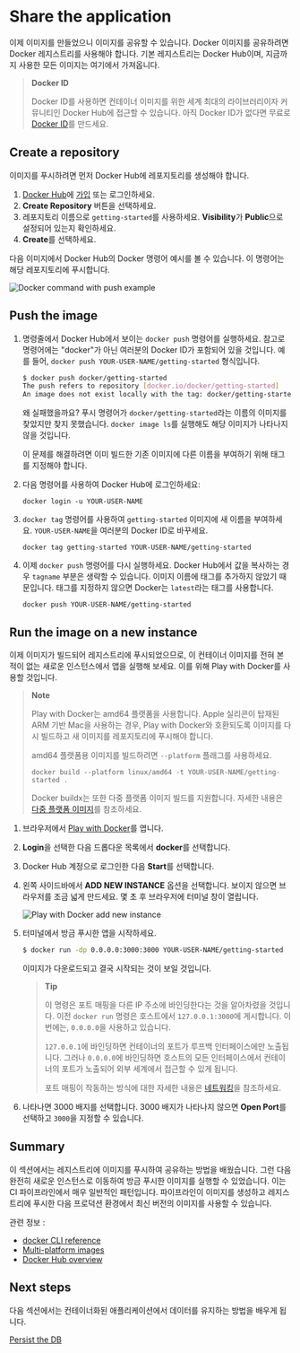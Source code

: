 # Share the application

이제 이미지를 만들었으니 이미지를 공유할 수 있습니다. Docker 이미지를 공유하려면 Docker 레지스트리를 사용해야 합니다. 기본 레지스트리는 Docker Hub이며, 지금까지 사용한 모든 이미지는 여기에서 가져옵니다.

> **Docker ID**
>
> Docker ID를 사용하면 컨테이너 이미지를 위한 세계 최대의 라이브러리이자 커뮤니티인 Docker Hub에 접근할 수 있습니다. 아직 Docker ID가 없다면 무료로 [Docker ID](https://hub.docker.com/signup)를 만드세요.

## Create a repository

이미지를 푸시하려면 먼저 Docker Hub에 레포지토리를 생성해야 합니다.

1. [Docker Hub](https://hub.docker.com)에 [가입](https://hub.docker.com/signup) 또는 로그인하세요.
2. **Create Repository** 버튼을 선택하세요.
3. 레포지토리 이름으로 `getting-started`를 사용하세요. **Visibility**가 **Public**으로 설정되어 있는지 확인하세요.
4. **Create**를 선택하세요.

다음 이미지에서 Docker Hub의 Docker 명령어 예시를 볼 수 있습니다. 이 명령어는 해당 레포지토리에 푸시합니다.

![Docker command with push example](https://docs.docker.com/get-started/workshop/images/push-command.webp)

## Push the image

1. 명령줄에서 Docker Hub에서 보이는 `docker push` 명령어를 실행하세요. 참고로 명령어에는 "docker"가 아닌 여러분의 Docker ID가 포함되어 있을 것입니다. 예를 들어, `docker push YOUR-USER-NAME/getting-started` 형식입니다.

   ```bash
   $ docker push docker/getting-started
   The push refers to repository [docker.io/docker/getting-started]
   An image does not exist locally with the tag: docker/getting-started
   ```

   왜 실패했을까요? 푸시 명령어가 `docker/getting-started`라는 이름의 이미지를 찾았지만 찾지 못했습니다. `docker image ls`를 실행해도 해당 이미지가 나타나지 않을 것입니다.

   이 문제를 해결하려면 이미 빌드한 기존 이미지에 다른 이름을 부여하기 위해 태그를 지정해야 합니다.

2. 다음 명령어를 사용하여 Docker Hub에 로그인하세요:

   ```
   docker login -u YOUR-USER-NAME
   ```

3. `docker tag` 명령어를 사용하여 `getting-started` 이미지에 새 이름을 부여하세요. `YOUR-USER-NAME`을 여러분의 Docker ID로 바꾸세요.

   ```
   docker tag getting-started YOUR-USER-NAME/getting-started
   ```

4. 이제 `docker push` 명령어를 다시 실행하세요. Docker Hub에서 값을 복사하는 경우 `tagname` 부분은 생략할 수 있습니다. 이미지 이름에 태그를 추가하지 않았기 때문입니다. 태그를 지정하지 않으면 Docker는 `latest`라는 태그를 사용합니다.
   ```
   docker push YOUR-USER-NAME/getting-started
   ```

## Run the image on a new instance

이제 이미지가 빌드되어 레지스트리에 푸시되었으므로, 이 컨테이너 이미지를 전혀 본 적이 없는 새로운 인스턴스에서 앱을 실행해 보세요. 이를 위해 Play with Docker를 사용할 것입니다.

> **Note**
>
> Play with Docker는 amd64 플랫폼을 사용합니다. Apple 실리콘이 탑재된 ARM 기반 Mac을 사용하는 경우, Play with Docker와 호환되도록 이미지를 다시 빌드하고 새 이미지를 레포지토리에 푸시해야 합니다.
>
> amd64 플랫폼용 이미지를 빌드하려면 `--platform` 플래그를 사용하세요.
>
> ```
> docker build --platform linux/amd64 -t YOUR-USER-NAME/getting-started .
> ```
>
> Docker buildx는 또한 다중 플랫폼 이미지 빌드를 지원합니다. 자세한 내용은 [다중 플랫폼 이미지](https://docs.docker.com/build/building/multi-platform/)를 참조하세요.

1. 브라우저에서 [Play with Docker](https://labs.play-with-docker.com/)를 엽니다.
2. **Login**을 선택한 다음 드롭다운 목록에서 **docker**를 선택합니다.
3. Docker Hub 계정으로 로그인한 다음 **Start**를 선택합니다.
4. 왼쪽 사이드바에서 **ADD NEW INSTANCE** 옵션을 선택합니다. 보이지 않으면 브라우저를 조금 넓게 만드세요. 몇 초 후 브라우저에 터미널 창이 열립니다.

   ![Play with Docker add new instance](https://docs.docker.com/get-started/workshop/images/pwd-add-new-instance.webp)

5. 터미널에서 방금 푸시한 앱을 시작하세요.

   ```bash
   $ docker run -dp 0.0.0.0:3000:3000 YOUR-USER-NAME/getting-started
   ```

   이미지가 다운로드되고 결국 시작되는 것이 보일 것입니다.

   > **Tip**
   >
   > 이 명령은 포트 매핑을 다른 IP 주소에 바인딩한다는 것을 알아차렸을 것입니다. 이전 `docker run` 명령은 호스트에서 `127.0.0.1:3000`에 게시합니다. 이번에는, `0.0.0.0`을 사용하고 있습니다.
   >
   > `127.0.0.1`에 바인딩하면 컨테이너의 포트가 루프백 인터페이스에만 노출됩니다. 그러나 `0.0.0.0`에 바인딩하면 호스트의 모든 인터페이스에서 컨테이너의 포트가 노출되어 외부 세계에서 접근할 수 있게 됩니다.
   >
   > 포트 매핑이 작동하는 방식에 대한 자세한 내용은 [네트워킹](https://docs.docker.com/engine/network/#published-ports)을 참조하세요.

6. 나타나면 3000 배지를 선택합니다.
   3000 배지가 나타나지 않으면 **Open Port**를 선택하고 `3000`을 지정할 수 있습니다.

## Summary

이 섹션에서는 레지스트리에 이미지를 푸시하여 공유하는 방법을 배웠습니다. 그런 다음 완전히 새로운 인스턴스로 이동하여 방금 푸시한 이미지를 실행할 수 있었습니다. 이는 CI 파이프라인에서 매우 일반적인 패턴입니다. 파이프라인이 이미지를 생성하고 레지스트리에 푸시한 다음 프로덕션 환경에서 최신 버전의 이미지를 사용할 수 있습니다.

관련 정보 :

- [docker CLI reference](https://docs.docker.com/reference/cli/docker/)
- [Multi-platform images](https://docs.docker.com/build/building/multi-platform/)
- [Docker Hub overview](https://docs.docker.com/docker-hub/)

## Next steps

다음 섹션에서는 컨테이너화된 애플리케이션에서 데이터를 유지하는 방법을 배우게 됩니다.

[Persist the DB](/#/get-started/workshop/05_persisting_data)
